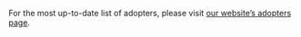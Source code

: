 For the most up-to-date list of adopters, please visit [our website’s adopters page](https://project-copacetic.github.io/copacetic/website/adopters).